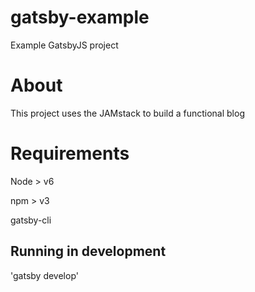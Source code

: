 # gatsby-example

Example GatsbyJS project

# About

This project uses the JAMstack to build a functional blog

# Requirements

Node > v6

npm > v3

gatsby-cli

## Running in development

'gatsby develop'
